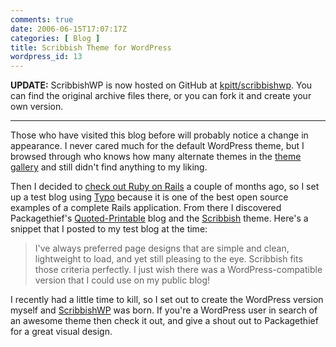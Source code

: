 ```yaml
---
comments: true
date: 2006-06-15T17:07:17Z
categories: [ Blog ]
title: Scribbish Theme for WordPress
wordpress_id: 13
---
```


**UPDATE:** ScribbishWP is now hosted on GitHub at [kpitt/scribbishwp](https://github.com/kpitt/scribbishwp).  You can find the original archive files there, or you can fork it and create your own version.

---

Those who have visited this blog before will probably notice a change in appearance. I never cared much for the default WordPress theme, but I browsed through who knows how many alternate themes in the [theme gallery](http://wordpress.org/extend/themes/) and still didn't find anything to my liking.

Then I decided to [check out Ruby on Rails](/geekblog/2006/04/12/first-time-riding-the-rails/) a couple of months ago, so I set up a test blog using [Typo](http://typosphere.org/) because it is one of the best open source examples of a complete Rails application. From there I discovered Packagethief's [Quoted-Printable](http://quotedprintable.com/) blog and the [Scribbish](http://quotedprintable.com/pages/scribbish) theme. Here's a snippet that I posted to my test blog at the time:

> I've always preferred page designs that are simple and clean, lightweight to load, and yet still pleasing to the eye. Scribbish fits those criteria perfectly. I just wish there was a WordPress-compatible version that I could use on my public blog!

I recently had a little time to kill, so I set out to create the WordPress version myself and [ScribbishWP](/geekblog/scribbishwp) was born. If you're a WordPress user in search of an awesome theme then check it out, and give a shout out to Packagethief for a great visual design.
